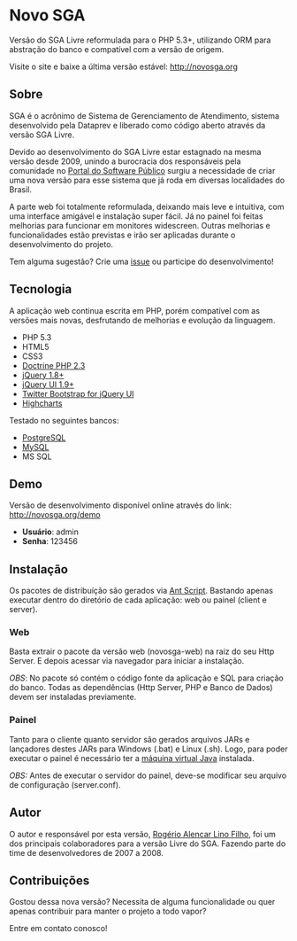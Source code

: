 # Novo SGA

Versão do SGA Livre reformulada para o PHP 5.3+, utilizando ORM para abstração do banco e compatível com a versão de origem.

Visite o site e baixe a última versão estável: http://novosga.org

## Sobre

SGA é o acrônimo de Sistema de Gerenciamento de Atendimento, sistema desenvolvido pela Dataprev e liberado como código aberto através da versão SGA Livre.

Devido ao desenvolvimento do SGA Livre estar estagnado na mesma versão desde 2009, unindo a burocracia dos responsáveis pela comunidade no [Portal do Software Público](http://softwarepublico.gov.br/) surgiu a necessidade de criar uma nova versão para esse sistema que já roda em diversas localidades do Brasil.

A parte web foi totalmente reformulada, deixando mais leve e intuitiva, com uma interface amigável e instalação super fácil. Já no painel foi feitas melhorias para funcionar em monitores widescreen. Outras melhorias e funcionalidades estão previstas e irão ser aplicadas durante o desenvolvimento do projeto.

Tem alguma sugestão? Crie uma [issue](https://github.com/rogeriolino/novosga/issues) ou participe do desenvolvimento!


## Tecnologia

A aplicação web continua escrita em PHP, porém compatível com as versões mais novas, desfrutando de melhorias e evolução da linguagem.

- PHP 5.3
- HTML5
- CSS3
- [Doctrine PHP 2.3](http://www.doctrine-project.org/projects/orm.html)
- [jQuery 1.8+](http://jquery.com/)
- [jQuery UI 1.9+](http://jqueryui.com/)
- [Twitter Bootstrap for jQuery UI](http://addyosmani.github.com/jquery-ui-bootstrap/)
- [Highcharts](http://www.highcharts.com/)

Testado no seguintes bancos:
- [PostgreSQL](http://www.postgresql.org/)
- [MySQL](www.mysql.org)
- MS SQL


## Demo

Versão de desenvolvimento disponível online através do link: http://novosga.org/demo

- **Usuário**: admin
- **Senha**: 123456

## Instalação

Os pacotes de distribuíção são gerados via [Ant Script](http://ant.apache.org/). Bastando apenas executar dentro do diretório de cada aplicação: web ou painel (client e server).

### Web

Basta extrair o pacote da versão web (novosga-web) na raiz do seu Http Server. E depois acessar via navegador para iniciar a instalação.

*OBS*: No pacote só contém o código fonte da aplicação e SQL para criação do banco. Todas as dependências (Http Server, PHP e Banco de Dados) devem ser instaladas previamente.

### Painel

Tanto para o cliente quanto servidor são gerados arquivos JARs e lançadores destes JARs para Windows (.bat) e Linux (.sh). Logo, para poder executar o painel é necessário ter a [máquina virtual Java](http://www.java.com/getjava/) instalada.

*OBS:* Antes de executar o servidor do painel, deve-se modificar seu arquivo de configuração (server.conf).

## Autor

O autor e responsável por esta versão, [Rogério Alencar Lino Filho](http://rogeriolino.com), foi um dos principais colaboradores para a versão Livre do SGA. Fazendo parte do time de desenvolvedores de 2007 a 2008.


## Contribuições

Gostou dessa nova versão? Necessita de alguma funcionalidade ou quer apenas contribuir para manter o projeto a todo vapor?

Entre em contato conosco!
